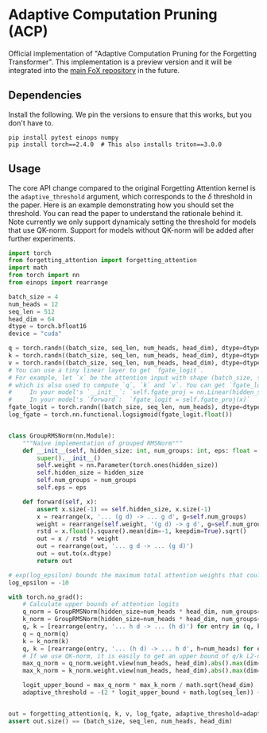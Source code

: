 # Adaptive Computation Pruning (ACP)

Official implementation of "Adaptive Computation Pruning for the Forgetting Transformer". This implementation is a preview version and it will be integrated into the [main FoX repository](https://github.com/zhixuan-lin/forgetting-transformer) in the future.

## Dependencies

Install the following. We pin the versions to ensure that this works, but you don't have to.

```
pip install pytest einops numpy
pip install torch==2.4.0  # This also installs triton==3.0.0
```

## Usage

The core API change compared to the original Forgetting Attention kernel is the `adaptive_threshold` argument, which corresponds to the $\delta$ threshold in the paper. Here is an example demonstrating how you should set the threshold.  You can read the paper to understand the rationale behind it. Note currently we only support dynamicaly setting the threshold for models that use QK-norm. Support for models without QK-norm will be added after further experiments.

```python
import torch
from forgetting_attention import forgetting_attention
import math
from torch import nn
from einops import rearrange

batch_size = 4
num_heads = 12
seq_len = 512
head_dim = 64
dtype = torch.bfloat16
device = "cuda"

q = torch.randn((batch_size, seq_len, num_heads, head_dim), dtype=dtype, device=device, requires_grad=True)
k = torch.randn((batch_size, seq_len, num_heads, head_dim), dtype=dtype, device=device, requires_grad=True)
v = torch.randn((batch_size, seq_len, num_heads, head_dim), dtype=dtype, device=device, requires_grad=True)
# You can use a tiny linear layer to get `fgate_logit`.
# For example, let `x` be the attention input with shape (batch_size, seq_len, hidden_size) 
# which is also used to compute `q`, `k` and `v`. You can get `fgate_logit` as follows
#     In your model's `__init__`: `self.fgate_proj = nn.Linear(hidden_size, num_heads, bias=True)`
#     In your model's `forward`:  `fgate_logit = self.fgate_proj(x)`
fgate_logit = torch.randn((batch_size, seq_len, num_heads), dtype=dtype, device=device, requires_grad=True)
log_fgate = torch.nn.functional.logsigmoid(fgate_logit.float())


class GroupRMSNorm(nn.Module):
    """Naive implementation of grouped RMSNorm"""
    def __init__(self, hidden_size: int, num_groups: int, eps: float = 1e-6):
        super().__init__()
        self.weight = nn.Parameter(torch.ones(hidden_size))
        self.hidden_size = hidden_size
        self.num_groups = num_groups
        self.eps = eps

    def forward(self, x):
        assert x.size(-1) == self.hidden_size, x.size(-1)
        x = rearrange(x, '... (g d) -> ... g d', g=self.num_groups)
        weight = rearrange(self.weight, '(g d) -> g d', g=self.num_groups)
        rstd = x.float().square().mean(dim=-1, keepdim=True).sqrt()
        out = x / rstd * weight
        out = rearrange(out, '... g d -> ... (g d)')
        out = out.to(x.dtype)
        return out

# exp(log_epsilon) bounds the maximum total attention weights that could be pruned
log_epsilon = -10

with torch.no_grad():
    # Calculate upper bounds of attention logits
    q_norm = GroupRMSNorm(hidden_size=num_heads * head_dim, num_groups=num_heads).to(device)
    k_norm = GroupRMSNorm(hidden_size=num_heads * head_dim, num_groups=num_heads).to(device)
    q, k = [rearrange(entry, '... h d -> ... (h d)') for entry in (q, k)]
    q = q_norm(q)
    k = k_norm(k)
    q, k = [rearrange(entry, '... (h d) -> ... h d', h=num_heads) for entry in (q, k)]
    # If we use QK-norm, it is easily to get an upper bound of q/k L2-norm
    max_q_norm = q_norm.weight.view(num_heads, head_dim).abs().max(dim=-1).values * math.sqrt(head_dim)
    max_k_norm = k_norm.weight.view(num_heads, head_dim).abs().max(dim=-1).values * math.sqrt(head_dim)

    logit_upper_bound = max_q_norm * max_k_norm / math.sqrt(head_dim)
    adaptive_threshold = -(2 * logit_upper_bound + math.log(seq_len)) + log_epsilon


out = forgetting_attention(q, k, v, log_fgate, adaptive_threshold=adaptive_threshold)
assert out.size() == (batch_size, seq_len, num_heads, head_dim)

```

